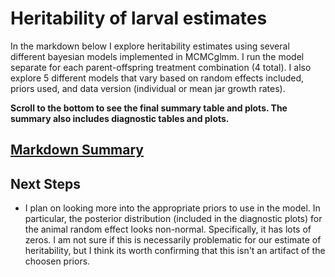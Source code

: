 # Heritability of larval estimates 

In the markdown below I explore heritability estimates using several different bayesian models implemented in MCMCglmm. I run the model separate for each parent-offspring treatment combination (4 total). I also explore 5 different models that vary based on random effects included, priors used, and data version (individual or mean jar growth rates).

**Scroll to the bottom to see the final summary table and plots. The summary also includes diagnostic tables and plots.**

## [Markdown Summary](https://github.com/epigeneticstoocean/2018OAExp_larvae/blob/master/src/HeritabilityEstimation/L18_growthheritabilityestimate.md)

## Next Steps

* I plan on looking more into the appropriate priors to use in the model. In particular, the posterior distribution (included in the diagnostic plots) for the animal random effect looks non-normal. Specifically, it has lots of zeros. I am not sure if this is necessarily problematic for our estimate of heritability, but I think its worth confirming that this isn't an artifact of the choosen priors.
